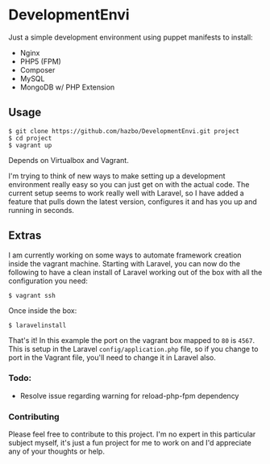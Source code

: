 # DevelopmentEnvi

Just a simple development environment using puppet manifests to install:

  - Nginx
  - PHP5 (FPM)
  - Composer
  - MySQL
  - MongoDB w/ PHP Extension

## Usage

	$ git clone https://github.com/hazbo/DevelopmentEnvi.git project
	$ cd project
	$ vagrant up

Depends on Virtualbox and Vagrant.

I'm trying to think of new ways to make setting up a development environment really easy
so you can just get on with the actual code. The current setup seems to work really well
with Laravel, so I have added a feature that pulls down the latest version, configures it
and has you up and running in seconds.

## Extras

I am currently working on some ways to automate framework creation inside the vagrant machine.
Starting with Laravel, you can now do the following to have a clean install of Laravel working
out of the box with all the configuration you need:

	$ vagrant ssh

Once inside the box:

	$ laravelinstall

That's it! In this example the port on the vagrant box mapped to `80` is `4567`. This is setup
in the Laravel `config/application.php` file, so if you change to port in the Vagrant file,
you'll need to change it in Laravel also.

### Todo:

  - Resolve issue regarding warning for reload-php-fpm dependency

### Contributing

Please feel free to contribute to this project. I'm no expert in this particular subject
myself, it's just a fun project for me to work on and I'd appreciate any of your thoughts or help.